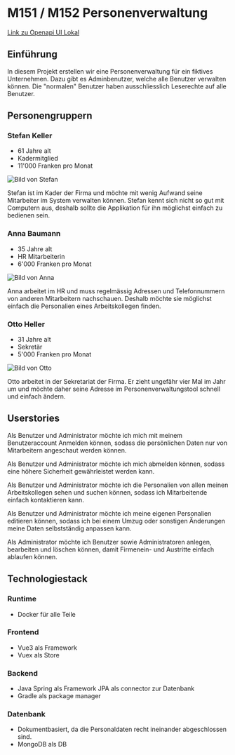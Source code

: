 # M151 / M152 Personenverwaltung
[Link zu Openapi UI Lokal](http://localhost:8081/swagger-ui.html)





## Einführung

In diesem Projekt erstellen wir eine Personenverwaltung für ein fiktives Unternehmen. Dazu gibt es Adminbenutzer, welche alle Benutzer verwalten können. Die "normalen" Benutzer haben ausschliesslich Leserechte auf alle Benutzer.

## Personengruppern

### Stefan Keller

- 61 Jahre alt
- Kadermitglied
- 11'000 Franken pro Monat

![Bild von Stefan](https://images.generated.photos/cTUvx3xCPyLrQoHY87KlcxhTprdjGYfKmSWbLzVNfFU/rs:fit:512:512/wm:0.95:sowe:18:18:0.33/Z3M6Ly9nZW5lcmF0/ZWQtcGhvdG9zL3Ry/YW5zcGFyZW50X3Yz/L3YzXzA2MTU2MDMu/cG5n.png)

Stefan ist im Kader der Firma und möchte mit wenig Aufwand seine Mitarbeiter im System verwalten können. Stefan kennt sich nicht so gut mit Computern aus, deshalb sollte die Applikation für ihn möglichst einfach zu bedienen sein.

### Anna Baumann

- 35 Jahre alt
- HR Mitarbeiterin
- 6'000 Franken pro Monat

![Bild von Anna](https://images.generated.photos/sNEMy8lVYBbOtV99pEYbAQEMrJ2Fl-cV7IaW-CbuWcs/rs:fit:512:512/wm:0.95:sowe:18:18:0.33/Z3M6Ly9nZW5lcmF0/ZWQtcGhvdG9zL3Ry/YW5zcGFyZW50X3Yz/L3YzXzA5NTQ5NzAu/cG5n.png)

Anna arbeitet im HR und muss regelmässig Adressen und Telefonnummern von anderen Mitarbeitern nachschauen. Deshalb möchte sie möglichst einfach die Personalien eines Arbeitskollegen finden.

### Otto Heller

- 31 Jahre alt
- Sekretär
- 5'000 Franken pro Monat

![Bild von Otto](https://images.generated.photos/mGQ0tvnrcUdEc0mQOZl9InGlr9DlHTM5kylykB8dsWc/rs:fit:512:512/wm:0.95:sowe:18:18:0.33/Z3M6Ly9nZW5lcmF0/ZWQtcGhvdG9zL3Ry/YW5zcGFyZW50X3Yz/L3YzXzA3NTE3ODMu/cG5n.png)

Otto arbeitet in der Sekretariat der Firma. Er zieht ungefähr vier Mal im Jahr um und möchte daher seine Adresse im Personenverwaltungstool schnell und einfach ändern.

## Userstories

Als Benutzer und Administrator möchte ich mich mit meinem Benutzeraccount Anmelden können, sodass die persönlichen Daten nur von Mitarbeitern angeschaut werden können.

Als Benutzer und Administrator möchte ich mich abmelden können, sodass eine höhere Sicherheit gewährleistet werden kann.

Als Benutzer und Administrator möchte ich die Personalien von allen meinen Arbeitskollegen sehen und suchen können, sodass ich Mitarbeitende einfach kontaktieren kann.

Als Benutzer und Administrator möchte ich meine eigenen Personalien editieren können, sodass ich bei einem Umzug oder sonstigen Änderungen meine Daten selbstständig anpassen kann.

Als Administrator möchte ich Benutzer sowie Administratoren anlegen, bearbeiten und löschen können, damit Firmenein- und Austritte einfach ablaufen können.

## Technologiestack
### Runtime
- Docker für alle Teile

### Frontend
- Vue3 als Framework
- Vuex als Store

### Backend
- Java Spring als Framework
  JPA als connector zur Datenbank
- Gradle als package manager

### Datenbank
- Dokumentbasiert, da die Personaldaten recht ineinander abgeschlossen sind.
- MongoDB als DB 
